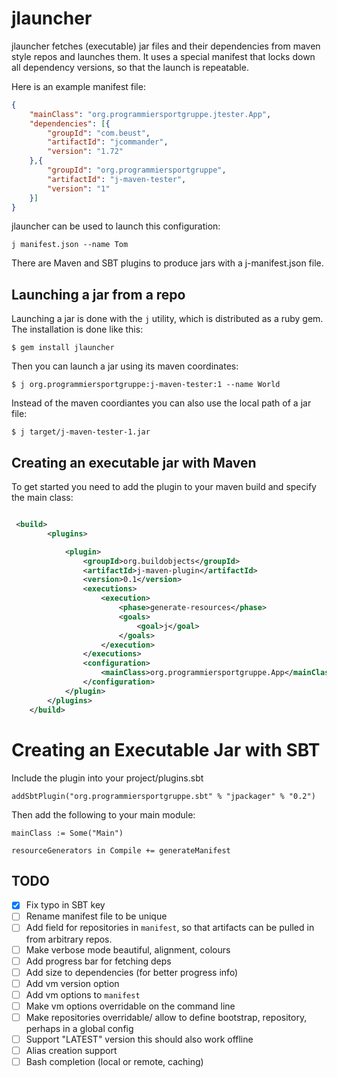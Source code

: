 # jlauncher

jlauncher fetches (executable) jar files and their dependencies from maven style repos and launches them.
It uses a special manifest that locks down all dependency versions, so that the launch is repeatable.

Here is an example manifest file:

~~~json
{
    "mainClass": "org.programmiersportgruppe.jtester.App",
    "dependencies": [{
        "groupId": "com.beust",
        "artifactId": "jcommander",
        "version": "1.72"
    },{
        "groupId": "org.programmiersportgruppe",
        "artifactId": "j-maven-tester",
        "version": "1"
    }]
}
~~~

jlauncher can be used to launch this configuration:

~~~
j manifest.json --name Tom
~~~

There are Maven and SBT plugins to produce jars with a j-manifest.json file.

## Launching a jar from a repo

Launching a jar is done with the `j` utility, which is distributed as a ruby gem. The installation
is done like this:

    $ gem install jlauncher

Then you can launch a jar using its maven coordinates:

    $ j org.programmiersportgruppe:j-maven-tester:1 --name World

Instead of the maven coordiantes you can also use the local path of a jar file:


    $ j target/j-maven-tester-1.jar




## Creating an executable jar with Maven




To get started you need to add the plugin to your maven build and specify the main class:

~~~ .xml

 <build>
        <plugins>

            <plugin>
                <groupId>org.buildobjects</groupId>
                <artifactId>j-maven-plugin</artifactId>
                <version>0.1</version>
                <executions>
                    <execution>
                        <phase>generate-resources</phase>
                        <goals>
                            <goal>j</goal>
                        </goals>
                    </execution>
                </executions>
                <configuration>
                    <mainClass>org.programmiersportgruppe.App</mainClass>
                </configuration>
            </plugin>
        </plugins>
    </build>
~~~



# Creating an Executable Jar with SBT

Include the plugin into your project/plugins.sbt

~~~
addSbtPlugin("org.programmiersportgruppe.sbt" % "jpackager" % "0.2")
~~~

Then add the following to your main module:

~~~
mainClass := Some("Main")

resourceGenerators in Compile += generateManifest
~~~


## TODO

* [X] Fix typo in SBT key
* [ ] Rename manifest file to be unique
* [ ] Add field for repositories in `manifest`, so that
      artifacts can be pulled in from arbitrary repos.
* [ ] Make verbose mode beautiful, alignment, colours
* [ ] Add progress bar for fetching deps
* [ ] Add size to dependencies (for better progress info)
* [ ] Add vm version option
* [ ] Add vm options to `manifest`
* [ ] Make vm options overridable on the command line
* [ ] Make repositories overridable/ allow to define bootstrap,
      repository, perhaps in a global config
* [ ] Support "LATEST" version this should also work offline
* [ ] Alias creation support
* [ ] Bash completion (local or remote, caching)

